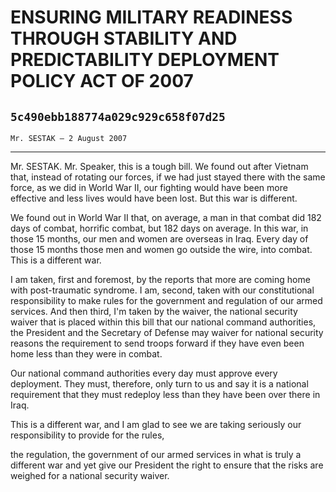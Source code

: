 # ENSURING MILITARY READINESS THROUGH STABILITY AND PREDICTABILITY  DEPLOYMENT POLICY ACT OF 2007
## `5c490ebb188774a029c929c658f07d25`
`Mr. SESTAK — 2 August 2007`

---


Mr. SESTAK. Mr. Speaker, this is a tough bill. We found out after 
Vietnam that, instead of rotating our forces, if we had just stayed 
there with the same force, as we did in World War II, our fighting 
would have been more effective and less lives would have been lost. But 
this war is different.

We found out in World War II that, on average, a man in that combat 
did 182 days of combat, horrific combat, but 182 days on average. In 
this war, in those 15 months, our men and women are overseas in Iraq. 
Every day of those 15 months those men and women go outside the wire, 
into combat. This is a different war.

I am taken, first and foremost, by the reports that more are coming 
home with post-traumatic syndrome. I am, second, taken with our 
constitutional responsibility to make rules for the government and 
regulation of our armed services. And then third, I'm taken by the 
waiver, the national security waiver that is placed within this bill 
that our national command authorities, the President and the Secretary 
of Defense may waiver for national security reasons the requirement to 
send troops forward if they have even been home less than they were in 
combat.

Our national command authorities every day must approve every 
deployment. They must, therefore, only turn to us and say it is a 
national requirement that they must redeploy less than they have been 
over there in Iraq.



This is a different war, and I am glad to see we are taking seriously 
our responsibility to provide for the rules,


the regulation, the government of our armed services in what is truly a 
different war and yet give our President the right to ensure that the 
risks are weighed for a national security waiver.